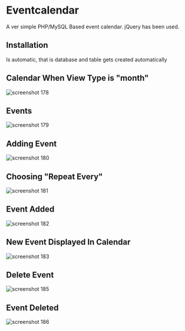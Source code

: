 # Eventcalendar
A ver simple PHP/MySQL Based event calendar.
jQuery has been used.

## Installation
Is automatic, that is database and table gets created automatically

## Calendar When View Type is "month"
![screenshot 178](https://cloud.githubusercontent.com/assets/20037817/24586080/e1f18270-17b6-11e7-82e2-59b014885c23.png)

## Events
![screenshot 179](https://cloud.githubusercontent.com/assets/20037817/24586081/e21e22f8-17b6-11e7-9f56-1b6fc12067af.png)

## Adding Event
![screenshot 180](https://cloud.githubusercontent.com/assets/20037817/24586082/e2402858-17b6-11e7-8c61-4f77d58bb953.png)

## Choosing "Repeat Every"
![screenshot 181](https://cloud.githubusercontent.com/assets/20037817/24586083/e2409aea-17b6-11e7-8216-4e02a2bdd144.png)

## Event Added
![screenshot 182](https://cloud.githubusercontent.com/assets/20037817/24586162/e5a3b7f2-17b7-11e7-9d83-6907045c4fbd.png)

## New Event Displayed In Calendar
![screenshot 183](https://cloud.githubusercontent.com/assets/20037817/24586085/e24d5654-17b6-11e7-9614-d1afe6468af1.png)

## Delete Event
![screenshot 185](https://cloud.githubusercontent.com/assets/20037817/24586086/e24f4fd6-17b6-11e7-9995-aa82cacbf037.png)

## Event Deleted
![screenshot 186](https://cloud.githubusercontent.com/assets/20037817/24586163/e5a4838a-17b7-11e7-9677-1d2592b66270.png)
